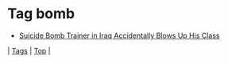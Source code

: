<!--
title: Tag bomb
date: 2020-06-28T15:26:59.426Z
tags:
-->
# Tag bomb

 * [Suicide Bomb Trainer in Iraq Accidentally Blows Up His Class](76317080897.md)

| [Tags](tags.md) | [Top](index.md) |
